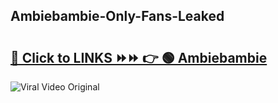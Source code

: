 
 ## Ambiebambie-Only-Fans-Leaked

# <h2><a href="https://clipsfans.com/Ambiebambie&ref=git">🔗 Click to LINKS ⏩⏩ 👉 🟢 Ambiebambie </a></h2>

<a href="https://clipsfans.com/Ambiebambie&ref=git" rel="nofollow" data-target="animated-image.originalLink"><img src="https://i.ibb.co.com/xMMVF88/686577567.gif" alt="Viral Video Original" style="max-width: 100%; display: inline-block;" data-target="animated-image.originalImage"></a>
